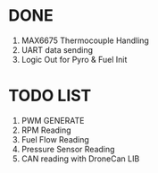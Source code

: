 # DONE
1. MAX6675 Thermocouple Handling
2. UART data sending
3. Logic Out for Pyro & Fuel Init

# TODO LIST
1. PWM GENERATE
2. RPM Reading
3. Fuel Flow Reading
4. Pressure Sensor Reading
5. CAN reading with DroneCan LIB